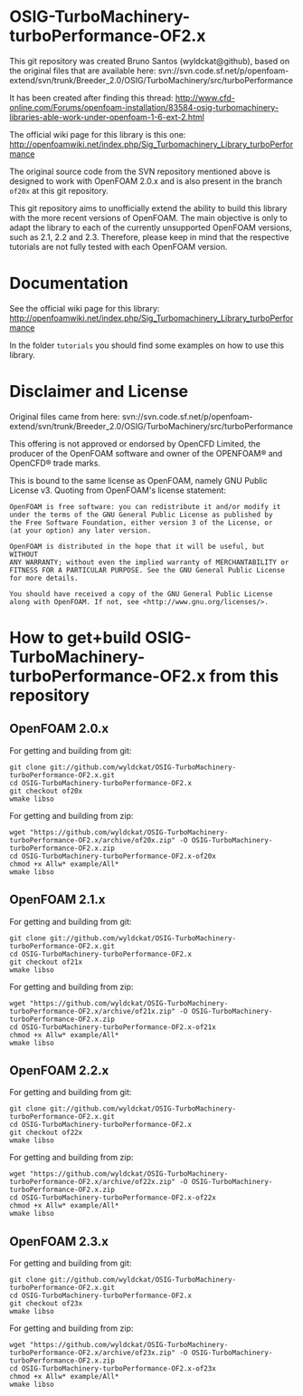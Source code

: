 OSIG-TurboMachinery-turboPerformance-OF2.x
==========================================

This git repository was created Bruno Santos (wyldckat@github), based on the original files that are available here: svn://svn.code.sf.net/p/openfoam-extend/svn/trunk/Breeder_2.0/OSIG/TurboMachinery/src/turboPerformance

It has been created after finding this thread: http://www.cfd-online.com/Forums/openfoam-installation/83584-osig-turbomachinery-libraries-able-work-under-openfoam-1-6-ext-2.html

The official wiki page for this library is this one: http://openfoamwiki.net/index.php/Sig_Turbomachinery_Library_turboPerformance

The original source code from the SVN repository mentioned above is designed to work with OpenFOAM 2.0.x and is also present in the branch `of20x` at this git repository.

This git repository aims to unofficially extend the ability to build this library with the more recent versions of OpenFOAM. The main objective is only to adapt the library to each of the currently unsupported OpenFOAM versions, such as 2.1, 2.2 and 2.3. Therefore, please keep in mind that the respective tutorials are not fully tested with each OpenFOAM version.


Documentation
=============

See the official wiki page for this library: http://openfoamwiki.net/index.php/Sig_Turbomachinery_Library_turboPerformance

In the folder `tutorials` you should find some examples on how to use this library.


Disclaimer and License
======================

Original files came from here: svn://svn.code.sf.net/p/openfoam-extend/svn/trunk/Breeder_2.0/OSIG/TurboMachinery/src/turboPerformance

This offering is not approved or endorsed by OpenCFD Limited, the producer of the OpenFOAM software and owner of the OPENFOAM® and OpenCFD® trade marks.

This is bound to the same license as OpenFOAM, namely GNU Public License v3. Quoting from OpenFOAM's license statement:

    OpenFOAM is free software: you can redistribute it and/or modify it
    under the terms of the GNU General Public License as published by
    the Free Software Foundation, either version 3 of the License, or
    (at your option) any later version.

    OpenFOAM is distributed in the hope that it will be useful, but WITHOUT
    ANY WARRANTY; without even the implied warranty of MERCHANTABILITY or
    FITNESS FOR A PARTICULAR PURPOSE. See the GNU General Public License
    for more details.

    You should have received a copy of the GNU General Public License
    along with OpenFOAM. If not, see <http://www.gnu.org/licenses/>.


How to get+build OSIG-TurboMachinery-turboPerformance-OF2.x from this repository
================================================================================

OpenFOAM 2.0.x
--------------

For getting and building from git:
```
git clone git://github.com/wyldckat/OSIG-TurboMachinery-turboPerformance-OF2.x.git
cd OSIG-TurboMachinery-turboPerformance-OF2.x
git checkout of20x
wmake libso
```

For getting and building from zip:
```
wget "https://github.com/wyldckat/OSIG-TurboMachinery-turboPerformance-OF2.x/archive/of20x.zip" -O OSIG-TurboMachinery-turboPerformance-OF2.x.zip
cd OSIG-TurboMachinery-turboPerformance-OF2.x-of20x
chmod +x Allw* example/All*
wmake libso
```


OpenFOAM 2.1.x
--------------

For getting and building from git:
```
git clone git://github.com/wyldckat/OSIG-TurboMachinery-turboPerformance-OF2.x.git
cd OSIG-TurboMachinery-turboPerformance-OF2.x
git checkout of21x
wmake libso
```

For getting and building from zip:
```
wget "https://github.com/wyldckat/OSIG-TurboMachinery-turboPerformance-OF2.x/archive/of21x.zip" -O OSIG-TurboMachinery-turboPerformance-OF2.x.zip
cd OSIG-TurboMachinery-turboPerformance-OF2.x-of21x
chmod +x Allw* example/All*
wmake libso
```


OpenFOAM 2.2.x
--------------

For getting and building from git:
```
git clone git://github.com/wyldckat/OSIG-TurboMachinery-turboPerformance-OF2.x.git
cd OSIG-TurboMachinery-turboPerformance-OF2.x
git checkout of22x
wmake libso
```

For getting and building from zip:
```
wget "https://github.com/wyldckat/OSIG-TurboMachinery-turboPerformance-OF2.x/archive/of22x.zip" -O OSIG-TurboMachinery-turboPerformance-OF2.x.zip
cd OSIG-TurboMachinery-turboPerformance-OF2.x-of22x
chmod +x Allw* example/All*
wmake libso
```


OpenFOAM 2.3.x
--------------

For getting and building from git:
```
git clone git://github.com/wyldckat/OSIG-TurboMachinery-turboPerformance-OF2.x.git
cd OSIG-TurboMachinery-turboPerformance-OF2.x
git checkout of23x
wmake libso
```

For getting and building from zip:
```
wget "https://github.com/wyldckat/OSIG-TurboMachinery-turboPerformance-OF2.x/archive/of23x.zip" -O OSIG-TurboMachinery-turboPerformance-OF2.x.zip
cd OSIG-TurboMachinery-turboPerformance-OF2.x-of23x
chmod +x Allw* example/All*
wmake libso
```
